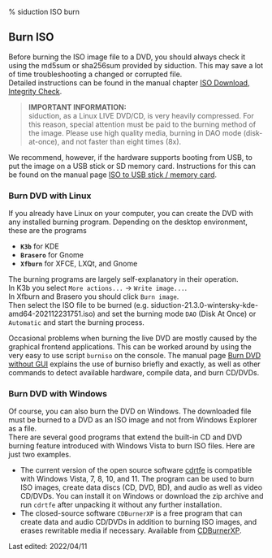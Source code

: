 % siduction ISO burn

## Burn ISO

Before burning the ISO image file to a DVD, you should always check it using the md5sum or sha256sum provided by siduction. This may save a lot of time troubleshooting a changed or corrupted file.  
Detailed instructions can be found in the manual chapter [ISO Download, Integrity Check](0206-iso-dl_en.md#integrity-check).

> **IMPORTANT INFORMATION:**  
> siduction, as a Linux LIVE DVD/CD, is very heavily compressed. For this reason, special attention must be paid to the burning method of the image. Please use high quality media, burning in DAO mode (disk-at-once), and not faster than eight times (8x).

We recommend, however, if the hardware supports booting from USB, to put the image on a USB stick or SD memory card. Instructions for this can be found on the manual page [ISO to USB stick / memory card](0207-iso-to-usb-sd_en.md#iso-to-usb-stick---memory-card).

### Burn DVD with Linux

If you already have Linux on your computer, you can create the DVD with any installed burning program. Depending on the desktop environment, these are the programs  
+ **`K3b`** for KDE  
+ **`Brasero`** for Gnome  
+ **`Xfburn`** for XFCE, LXQt, and Gnome

The burning programs are largely self-explanatory in their operation.  
In K3b you select `More actions...` -\> `Write image...`.  
In Xfburn and Brasero you should click `Burn image`.  
Then select the ISO file to be burned (e.g. siduction-21.3.0-wintersky-kde-amd64-202112231751.iso) and set the burning mode `DAO` (Disk At Once) or `Automatic` and start the burning process.

Occasional problems when burning the live DVD are mostly caused by the graphical frontend applications. This can be worked around by using the very easy to use script `burniso` on the console. The manual page [Burn DVD without GUI](0209-no-gui-burn_en.md#burn-live-dvd-without-gui) explains the use of burniso briefly and exactly, as well as other commands to detect available hardware, compile data, and burn CD/DVDs.

### Burn DVD with Windows

Of course, you can also burn the DVD on Windows. The downloaded file must be burned to a DVD as an ISO image and not from Windows Explorer as a file.  
There are several good programs that extend the built-in CD and DVD burning feature introduced with Windows Vista to burn ISO files. Here are just two examples.

+ The current version of the open source software [cdrtfe](https://cdrtfe.sourceforge.io/cdrtfe/index_de.html) is compatible with Windows Vista, 7, 8, 10, and 11. The program can be used to burn ISO images, create data discs (CD, DVD, BD), and audio as well as video CD/DVDs. You can install it on Windows or download the zip archive and run `cdrtfe` after unpacking it without any further installation.  
+ The closed-source software `CDBurnerXP` is a free program that can create data and audio CD/DVDs in addition to burning ISO images, and erases rewritable media if necessary. Available from [CDBurnerXP](https://cdburnerxp.de.uptodown.com/windows).

<div id="rev">Last edited: 2022/04/11</div>
